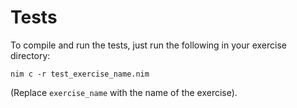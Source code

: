 # Tests

To compile and run the tests, just run the following in your exercise directory:

```shell
nim c -r test_exercise_name.nim
```

(Replace `exercise_name` with the name of the exercise).
